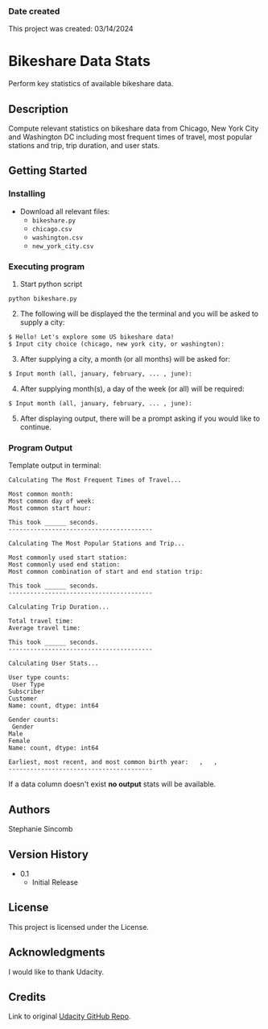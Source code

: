 ### Date created
This project was created: 03/14/2024

# Bikeshare Data Stats

Perform key statistics of available bikeshare data.


## Description
Compute relevant statistics on bikeshare data from Chicago, New York City and Washington DC including most frequent times of travel, most popular stations and trip, trip duration,  and user stats.

## Getting Started

### Installing

* Download all relevant files:
    - `bikeshare.py`
    - `chicago.csv`
    - `washington.csv`
    - `new_york_city.csv`


### Executing program

1.  Start python script
```
python bikeshare.py
```
2. The following will be displayed the the terminal and you will be asked to supply a city:
````
$ Hello! Let's explore some US bikeshare data!
$ Input city choice (chicago, new york city, or washington):
```` 
3. After supplying a city, a month (or all months) will be asked for:
````
$ Input month (all, january, february, ... , june):
````
4. After supplying month(s), a day of the week (or all) will be required:
````
$ Input month (all, january, february, ... , june):
````
5. After displaying output, there will be a prompt asking if you would like to continue.

### Program Output 
Template output in terminal:
```
Calculating The Most Frequent Times of Travel...

Most common month: 
Most common day of week: 
Most common start hour: 

This took ______ seconds.
----------------------------------------

Calculating The Most Popular Stations and Trip...

Most commonly used start station: 
Most commonly used end station: 
Most common combination of start and end station trip: 

This took ______ seconds.
----------------------------------------

Calculating Trip Duration...

Total travel time: 
Average travel time: 

This took ______ seconds.
----------------------------------------

Calculating User Stats...

User type counts:
 User Type
Subscriber    
Customer       
Name: count, dtype: int64

Gender counts:
 Gender
Male      
Female    
Name: count, dtype: int64

Earliest, most recent, and most common birth year:   ,   , 
----------------------------------------
```
If a data column doesn't exist **no output** stats will be available.


## Authors
Stephanie Sincomb 

## Version History
* 0.1
    * Initial Release

## License
This project is licensed under the License.

## Acknowledgments
I would like to thank Udacity.

## Credits
Link to original [Udacity GitHub Repo](https://github.com/udacity/pdsnd_github).